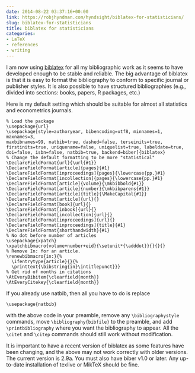 ```yaml
---
date: 2014-08-22 03:37:16+00:00
link: https://robjhyndman.com/hyndsight/biblatex-for-statisticians/
slug: biblatex-for-statisticians
title: biblatex for statisticians
categories:
- LaTeX
- references
- writing
---
```


I am now using [biblatex](http://www.ctan.org/pkg/biblatex) for all my bibliographic work as it seems to have developed enough to be stable and reliable. The big advantage of biblatex is that it is easy to format the bibliography to conform to specific journal or publisher styles. It is also possible to have structured bibliographies (e.g., divided into sections: books, papers, R packages, etc.) <!-- more -->

Here is my default setting which should be suitable for almost all statistics and econometrics journals.


    % Load the package
    \usepackage{url}
    \usepackage[style=authoryear, bibencoding=utf8, minnames=1, maxnames=3,
    maxbibnames=99, natbib=true, dashed=false, terseinits=true,
    firstinits=true, uniquename=false, uniquelist=true, labeldate=true,
    doi=false, isbn=false, natbib=true, backend=biber]{biblatex}
    % Change the default formatting to be more "statistical"
    \DeclareFieldFormat{url}{\url{#1}}
    \DeclareFieldFormat[article]{pages}{#1}
    \DeclareFieldFormat[inproceedings]{pages}{\lowercase{pp.}#1}
    \DeclareFieldFormat[incollection]{pages}{\lowercase{pp.}#1}
    \DeclareFieldFormat[article]{volume}{\mkbibbold{#1}}
    \DeclareFieldFormat[article]{number}{\mkbibparens{#1}}
    \DeclareFieldFormat[article]{title}{\MakeCapital{#1}}
    \DeclareFieldFormat[article]{url}{}
    \DeclareFieldFormat[book]{url}{}
    \DeclareFieldFormat[inbook]{url}{}
    \DeclareFieldFormat[incollection]{url}{}
    \DeclareFieldFormat[inproceedings]{url}{}
    \DeclareFieldFormat[inproceedings]{title}{#1}
    \DeclareFieldFormat{shorthandwidth}{#1}
    % No dot before number of articles
    \usepackage{xpatch}
    \xpatchbibmacro{volume+number+eid}{\setunit*{\adddot}}{}{}{}
    % Remove In: for an article.
    \renewbibmacro{in:}{%
      \ifentrytype{article}{}{%
      \printtext{\bibstring{in}\intitlepunct}}}
    % Get rid of months in citations
    \AtEveryBibitem{\clearfield{month}}
    \AtEveryCitekey{\clearfield{month}}


If you already use natbib, then all you have to do is replace


    \usepackage{natbib}


with the above code in your preamble, remove any `\bibliographystyle` commands, move `\bibliography{bibfile}` to the preamble, and add `\printbibliography` where you want the bibliography to appear. All the `\citet` and `\citep` commands should still work without modification.

It is important to have a recent version of biblatex as some features have been changing, and the above may not work correctly with older versions. The current version is 2.9a. You must also have biber v1.0 or later. Any up-to-date installation of texlive or MikTeX should be fine.
